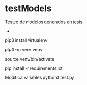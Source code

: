 # testModels
Testeo de modelos generados en tesis

-


pip3 install virtualenv

pip3 -m venv venv

source venv/bin/activate

pip install -r requirements.txt

Modifica variables
python3 test.py
